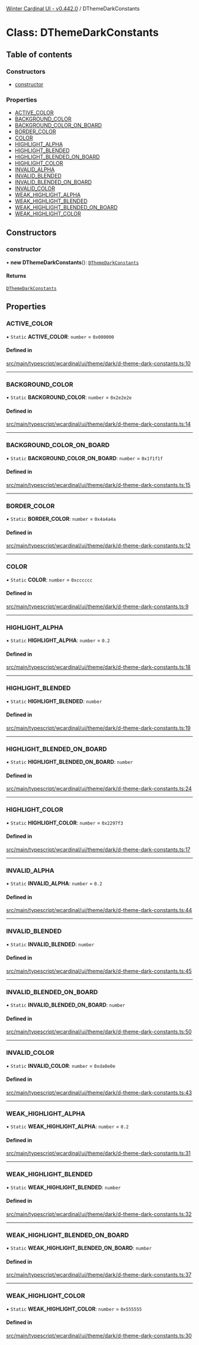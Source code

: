 [Winter Cardinal UI - v0.442.0](../index.md) / DThemeDarkConstants

# Class: DThemeDarkConstants

## Table of contents

### Constructors

- [constructor](DThemeDarkConstants.md#constructor)

### Properties

- [ACTIVE\_COLOR](DThemeDarkConstants.md#active_color)
- [BACKGROUND\_COLOR](DThemeDarkConstants.md#background_color)
- [BACKGROUND\_COLOR\_ON\_BOARD](DThemeDarkConstants.md#background_color_on_board)
- [BORDER\_COLOR](DThemeDarkConstants.md#border_color)
- [COLOR](DThemeDarkConstants.md#color)
- [HIGHLIGHT\_ALPHA](DThemeDarkConstants.md#highlight_alpha)
- [HIGHLIGHT\_BLENDED](DThemeDarkConstants.md#highlight_blended)
- [HIGHLIGHT\_BLENDED\_ON\_BOARD](DThemeDarkConstants.md#highlight_blended_on_board)
- [HIGHLIGHT\_COLOR](DThemeDarkConstants.md#highlight_color)
- [INVALID\_ALPHA](DThemeDarkConstants.md#invalid_alpha)
- [INVALID\_BLENDED](DThemeDarkConstants.md#invalid_blended)
- [INVALID\_BLENDED\_ON\_BOARD](DThemeDarkConstants.md#invalid_blended_on_board)
- [INVALID\_COLOR](DThemeDarkConstants.md#invalid_color)
- [WEAK\_HIGHLIGHT\_ALPHA](DThemeDarkConstants.md#weak_highlight_alpha)
- [WEAK\_HIGHLIGHT\_BLENDED](DThemeDarkConstants.md#weak_highlight_blended)
- [WEAK\_HIGHLIGHT\_BLENDED\_ON\_BOARD](DThemeDarkConstants.md#weak_highlight_blended_on_board)
- [WEAK\_HIGHLIGHT\_COLOR](DThemeDarkConstants.md#weak_highlight_color)

## Constructors

### constructor

• **new DThemeDarkConstants**(): [`DThemeDarkConstants`](DThemeDarkConstants.md)

#### Returns

[`DThemeDarkConstants`](DThemeDarkConstants.md)

## Properties

### ACTIVE\_COLOR

▪ `Static` **ACTIVE\_COLOR**: `number` = `0x000000`

#### Defined in

[src/main/typescript/wcardinal/ui/theme/dark/d-theme-dark-constants.ts:10](https://github.com/winter-cardinal/winter-cardinal-ui/blob/v0.442.0/src/main/typescript/wcardinal/ui/theme/dark/d-theme-dark-constants.ts#L10)

___

### BACKGROUND\_COLOR

▪ `Static` **BACKGROUND\_COLOR**: `number` = `0x2e2e2e`

#### Defined in

[src/main/typescript/wcardinal/ui/theme/dark/d-theme-dark-constants.ts:14](https://github.com/winter-cardinal/winter-cardinal-ui/blob/v0.442.0/src/main/typescript/wcardinal/ui/theme/dark/d-theme-dark-constants.ts#L14)

___

### BACKGROUND\_COLOR\_ON\_BOARD

▪ `Static` **BACKGROUND\_COLOR\_ON\_BOARD**: `number` = `0x1f1f1f`

#### Defined in

[src/main/typescript/wcardinal/ui/theme/dark/d-theme-dark-constants.ts:15](https://github.com/winter-cardinal/winter-cardinal-ui/blob/v0.442.0/src/main/typescript/wcardinal/ui/theme/dark/d-theme-dark-constants.ts#L15)

___

### BORDER\_COLOR

▪ `Static` **BORDER\_COLOR**: `number` = `0x4a4a4a`

#### Defined in

[src/main/typescript/wcardinal/ui/theme/dark/d-theme-dark-constants.ts:12](https://github.com/winter-cardinal/winter-cardinal-ui/blob/v0.442.0/src/main/typescript/wcardinal/ui/theme/dark/d-theme-dark-constants.ts#L12)

___

### COLOR

▪ `Static` **COLOR**: `number` = `0xcccccc`

#### Defined in

[src/main/typescript/wcardinal/ui/theme/dark/d-theme-dark-constants.ts:9](https://github.com/winter-cardinal/winter-cardinal-ui/blob/v0.442.0/src/main/typescript/wcardinal/ui/theme/dark/d-theme-dark-constants.ts#L9)

___

### HIGHLIGHT\_ALPHA

▪ `Static` **HIGHLIGHT\_ALPHA**: `number` = `0.2`

#### Defined in

[src/main/typescript/wcardinal/ui/theme/dark/d-theme-dark-constants.ts:18](https://github.com/winter-cardinal/winter-cardinal-ui/blob/v0.442.0/src/main/typescript/wcardinal/ui/theme/dark/d-theme-dark-constants.ts#L18)

___

### HIGHLIGHT\_BLENDED

▪ `Static` **HIGHLIGHT\_BLENDED**: `number`

#### Defined in

[src/main/typescript/wcardinal/ui/theme/dark/d-theme-dark-constants.ts:19](https://github.com/winter-cardinal/winter-cardinal-ui/blob/v0.442.0/src/main/typescript/wcardinal/ui/theme/dark/d-theme-dark-constants.ts#L19)

___

### HIGHLIGHT\_BLENDED\_ON\_BOARD

▪ `Static` **HIGHLIGHT\_BLENDED\_ON\_BOARD**: `number`

#### Defined in

[src/main/typescript/wcardinal/ui/theme/dark/d-theme-dark-constants.ts:24](https://github.com/winter-cardinal/winter-cardinal-ui/blob/v0.442.0/src/main/typescript/wcardinal/ui/theme/dark/d-theme-dark-constants.ts#L24)

___

### HIGHLIGHT\_COLOR

▪ `Static` **HIGHLIGHT\_COLOR**: `number` = `0x2297f3`

#### Defined in

[src/main/typescript/wcardinal/ui/theme/dark/d-theme-dark-constants.ts:17](https://github.com/winter-cardinal/winter-cardinal-ui/blob/v0.442.0/src/main/typescript/wcardinal/ui/theme/dark/d-theme-dark-constants.ts#L17)

___

### INVALID\_ALPHA

▪ `Static` **INVALID\_ALPHA**: `number` = `0.2`

#### Defined in

[src/main/typescript/wcardinal/ui/theme/dark/d-theme-dark-constants.ts:44](https://github.com/winter-cardinal/winter-cardinal-ui/blob/v0.442.0/src/main/typescript/wcardinal/ui/theme/dark/d-theme-dark-constants.ts#L44)

___

### INVALID\_BLENDED

▪ `Static` **INVALID\_BLENDED**: `number`

#### Defined in

[src/main/typescript/wcardinal/ui/theme/dark/d-theme-dark-constants.ts:45](https://github.com/winter-cardinal/winter-cardinal-ui/blob/v0.442.0/src/main/typescript/wcardinal/ui/theme/dark/d-theme-dark-constants.ts#L45)

___

### INVALID\_BLENDED\_ON\_BOARD

▪ `Static` **INVALID\_BLENDED\_ON\_BOARD**: `number`

#### Defined in

[src/main/typescript/wcardinal/ui/theme/dark/d-theme-dark-constants.ts:50](https://github.com/winter-cardinal/winter-cardinal-ui/blob/v0.442.0/src/main/typescript/wcardinal/ui/theme/dark/d-theme-dark-constants.ts#L50)

___

### INVALID\_COLOR

▪ `Static` **INVALID\_COLOR**: `number` = `0xda0e0e`

#### Defined in

[src/main/typescript/wcardinal/ui/theme/dark/d-theme-dark-constants.ts:43](https://github.com/winter-cardinal/winter-cardinal-ui/blob/v0.442.0/src/main/typescript/wcardinal/ui/theme/dark/d-theme-dark-constants.ts#L43)

___

### WEAK\_HIGHLIGHT\_ALPHA

▪ `Static` **WEAK\_HIGHLIGHT\_ALPHA**: `number` = `0.2`

#### Defined in

[src/main/typescript/wcardinal/ui/theme/dark/d-theme-dark-constants.ts:31](https://github.com/winter-cardinal/winter-cardinal-ui/blob/v0.442.0/src/main/typescript/wcardinal/ui/theme/dark/d-theme-dark-constants.ts#L31)

___

### WEAK\_HIGHLIGHT\_BLENDED

▪ `Static` **WEAK\_HIGHLIGHT\_BLENDED**: `number`

#### Defined in

[src/main/typescript/wcardinal/ui/theme/dark/d-theme-dark-constants.ts:32](https://github.com/winter-cardinal/winter-cardinal-ui/blob/v0.442.0/src/main/typescript/wcardinal/ui/theme/dark/d-theme-dark-constants.ts#L32)

___

### WEAK\_HIGHLIGHT\_BLENDED\_ON\_BOARD

▪ `Static` **WEAK\_HIGHLIGHT\_BLENDED\_ON\_BOARD**: `number`

#### Defined in

[src/main/typescript/wcardinal/ui/theme/dark/d-theme-dark-constants.ts:37](https://github.com/winter-cardinal/winter-cardinal-ui/blob/v0.442.0/src/main/typescript/wcardinal/ui/theme/dark/d-theme-dark-constants.ts#L37)

___

### WEAK\_HIGHLIGHT\_COLOR

▪ `Static` **WEAK\_HIGHLIGHT\_COLOR**: `number` = `0x555555`

#### Defined in

[src/main/typescript/wcardinal/ui/theme/dark/d-theme-dark-constants.ts:30](https://github.com/winter-cardinal/winter-cardinal-ui/blob/v0.442.0/src/main/typescript/wcardinal/ui/theme/dark/d-theme-dark-constants.ts#L30)
